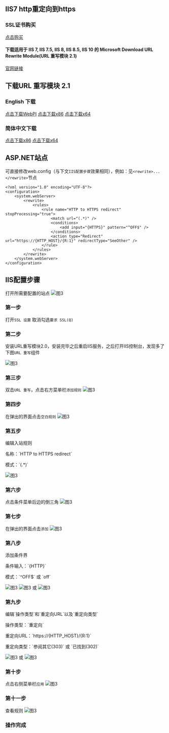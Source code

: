 ## IIS7 http重定向到https

### SSL证书购买
[点击购买](https://item.taobao.com/item.htm?spm=2013.1.w4023-13283584247.10.4b5569011wMPg1&id=545850275264)
#### 下载适用于 IIS 7, IIS 7.5, IIS 8, IIS 8.5, IIS 10 的 Microsoft Download URL Rewrite Module(URL 重写模块 2.1) 
[官网链接](https://www.iis.net/downloads/microsoft/url-rewrite)

## 下载URL 重写模块 2.1
### English 下载
[点击下载WebPI](http://www.microsoft.com/web/handlers/webpi.ashx?command=getinstallerredirect&amp;appid=urlrewrite2) 
[点击下载x86](http://download.microsoft.com/download/6/8/F/68F82751-0644-49CD-934C-B52DF91765D1/rewrite_x86_en-US.msi) 
[点击下载x64](http://download.microsoft.com/download/D/D/E/DDE57C26-C62C-4C59-A1BB-31D58B36ADA2/rewrite_amd64_en-US.msi)

### 简体中文下载 
[点击下载x86](http://download.microsoft.com/download/C/1/4/C144048E-BB10-4D0A-8EB2-477319F78DC2/rewrite_x86_zh-CN.msi)
[点击下载x64](http://download.microsoft.com/download/E/A/9/EA9F19BC-0EEB-49C9-B32D-56852BBE56DA/rewrite_amd64_zh-CN.msi)

## ASP.NET站点
可直接修改web.config（与下文`IIS配置步骤`效果相同），例如：见`<rewrite>...</rewrite>`节点

```
<?xml version="1.0" encoding="UTF-8"?>
<configuration>
    <system.webServer>
        <rewrite>
            <rules>
                <rule name="HTTP to HTTPS redirect" stopProcessing="true">
                    <match url="(.*)" />
                    <conditions>
                        <add input="{HTTPS}" pattern="^OFF$" />
                    </conditions>
                    <action type="Redirect" url="https://{HTTP_HOST}/{R:1}" redirectType="SeeOther" />
                </rule>
            </rules>
        </rewrite>
    </system.webServer>
</configuration>
```

## IIS配置步骤
打开所需要配置的站点
![图3](https://cdn.drixn.com/img/src/IIS0000.png)

### 第一步
打开`SSL 设置`
取消勾选`要求 SSL(Q)`

### 第二步
安装URL重写模块2.0，安装完毕之后重启IIS服务，之后打开IIS控制台，发现多了下图`URL 重写`组件

![图3](https://cdn.drixn.com/img/src/IIS0001.png)

### 第三步
双击`URL 重写`，点击右方菜单栏`添加规则`
![图3](https://cdn.drixn.com/img/src/IIS0002.png)

### 第四步
在弹出的界面点击`空白规则`
![图3](https://cdn.drixn.com/img/src/IIS0003.png)

### 第五步
<div class="admonition warning"><p class="admonition-title">编辑入站规则</p><p>名称：`HTTP to HTTPS redirect`</p><p>模式：`(.*)`</p></div>

![图3](https://cdn.drixn.com/img/src/IIS0004.png)

### 第六步
点击条件菜单后边的倒三角
![图3](https://cdn.drixn.com/img/src/IIS0005.png)

### 第七步
在弹出的界面点击`添加`
![图3](https://cdn.drixn.com/img/src/IIS0006.png)

### 第八步
<div class="admonition warning"><p class="admonition-title">添加条件界</p><p>条件输入：`{HTTP}`</p><p>模式：`^OFF$` 或 `off`</p></div>

![图3](https://cdn.drixn.com/img/src/IIS0004.png)
![图3](https://cdn.drixn.com/img/src/IIS0007.png)
或
![图3](https://cdn.drixn.com/img/src/IIS0011.png)

### 第九步
<div class="admonition warning"><p class="admonition-title">编辑`操作类型`和`重定向URL`以及`重定向类型`</p><p>操作类型：`重定向`</p><p>重定向URL：`https://{HTTP_HOST}/{R:1}`</p><p>重定向类型：`参阅其它(303)` 或 `已找到(302)`</p></div>

![图3](https://cdn.drixn.com/img/src/IIS0008.png)
或
![图3](https://cdn.drixn.com/img/src/IIS0010.png)


### 第十步
点击右侧菜单栏`应用`
![图3](https://cdn.drixn.com/img/src/IIS0009.png)

### 第十一步
查看规则
![图3](https://cdn.drixn.com/img/src/IIS0012.png)

### 操作完成